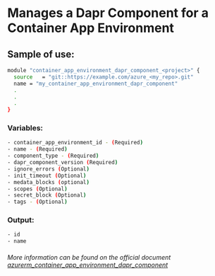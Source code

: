 # Manages a Dapr Component for a Container App Environment

## Sample of use:

```bash
module "container_app_environment_dapr_component_<project>" {
  source   = "git::https://example.com/azure_<my_repo>.git"
  name = "my_container_app_environment_dapr_component"
  .
  .
  .
}
```

### Variables:

```bash
- container_app_environment_id - (Required)
- name - (Required)
- component_type - (Required)
- dapr_component_version (Required)
- ignore_errors (Optional)
- init_timeout (Optional)
- medata_blocks (optional)
- scopes (Optional)
- secret_block (Optional)
- tags - (Optional)
```

### Output:

```bash
- id
- name
```

###### More information can be found on the official document [azurerm_container_app_environment_dapr_component](https://registry.terraform.io/providers/hashicorp/azurerm/latest/docs/resources/container_app_environment_dapr_component)
